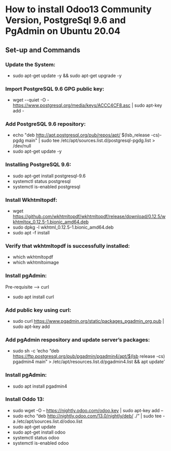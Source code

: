 # How to install Odoo13 Community Version, PostgreSql 9.6 and PgAdmin on Ubuntu 20.04

## Set-up and Commands

### Update the System:
 - sudo apt-get update -y && sudo apt-get upgrade -y
 
### Import PostgreSQL 9.6 GPG public key:
 - wget --quiet -O - https://www.postgresql.org/media/keys/ACCC4CF8.asc | sudo apt-key add -
 
### Add PostgreSQL 9.6 repository:
 - echo "deb http://apt.postgresql.org/pub/repos/apt/ $(lsb_release -cs)-pgdg main" | sudo tee /etc/apt/sources.list.d/postgresql-pgdg.list > /dev/null
 - sudo apt-get update -y
 
### Installing PostgreSQL 9.6:
 - sudo apt-get install postgresql-9.6
 - systemctl status postgresql
 - systemctl is-enabled postgresql
 
### Install Wkhtmltopdf:
 - wget https://github.com/wkhtmltopdf/wkhtmltopdf/release/download/0.12.5/wkhtmltox_0.12.5-1.bionic_amd64.deb
 - sudo dpkg -l wkhtml_0.12.5-1.bionic_amd64.deb
 - sudo apt -f install
 
### Verify that wkhtmltopdf is successfully installed:
 - which wkhtmltopdf
 - which wkhtmltoimage
 
### Install pgAdmin:
Pre-requisite --> curl

 - sudo apt install curl
 
### Add public key using curl:
 - sudo curl https://www.pgadmin.org/static/packages_pgadmin_org.pub | sudo apt-key add
 
### Add pgAdmin respository and update server’s packages:
 - sudo sh -c ‘echo “deb https://ftp.postgresql.org/pub/pgadmin/pgadmin4/apt/$(lsb release -cs) pgadmin4 main” > /etc/apt/resources.list.d/pgadmin4.list && apt update’

### Install pgAdmin:
 - sudo apt install pgadmin4
 
### Install Oddo 13:
 - sudo wget -O – https://nightly.odoo.com/odoo.key | sudo apt-key add –
 - sudo echo “deb http://nightly.odoo.com/13.0/nightly/deb/ ./” | sudo tee -a 
   /etc/apt/sources.list.d/odoo.list
 - sudo apt-get update
 - sudo apt-get install odoo
 - systemctl status odoo
 - systemctl is-enabled odoo
